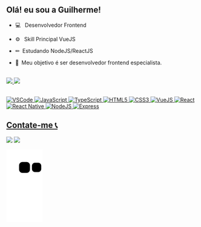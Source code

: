 ## Olá! eu sou a Guilherme! 

- <p>💻 &ensp;Desenvolvedor Frontend</p>
- <p>⚙ &ensp;Skill Principal VueJS</p>
- <p>✏&ensp;Estudando NodeJS/ReactJS</p>
- <p>🏹&ensp;Meu objetivo é ser desenvolvedor frontend especialista.</p>

<br/>
 <div>
  <a href="https://github.com/GuiAlmeida">   
  <img height="180em" src="https://github-readme-stats.vercel.app/api?username=GuiAlmeida&show_icons=true&theme=tokyonight&include_all_commits=true&count_private=true"/>
  <img height="180em" src="https://github-readme-stats.vercel.app/api/top-langs/?username=GuiAlmeida&layout=compact&langs_count=16&theme=tokyonight"/>
</div>
<br/>

 ![VSCode](https://img.shields.io/badge/Visual_Studio_Code-0078D4?style=for-the-badge&logo=visual%20studio%20code&logoColor=white)
 ![JavaScript](https://img.shields.io/badge/JavaScript-F7DF1E?style=for-the-badge&logo=javascript&logoColor=black) ![TypeScript](	https://img.shields.io/badge/TypeScript-007ACC?style=for-the-badge&logo=typescript&logoColor=white)
![HTML5](https://img.shields.io/badge/HTML5-E34F26?style=for-the-badge&logo=html5&logoColor=white) ![CSS3](https://img.shields.io/badge/CSS3-1572B6?style=for-the-badge&logo=css3&logoColor=white)
 ![VueJS](https://img.shields.io/badge/Vue.js-35495E?style=for-the-badge&logo=vue.js&logoColor=4FC08D)
 ![React](https://img.shields.io/badge/React-20232A?style=for-the-badge&logo=react&logoColor=61DAFB) ![React Native](https://img.shields.io/badge/React_Native-20232A?style=for-the-badge&logo=react&logoColor=61DAFB)
![NodeJS](https://img.shields.io/badge/Node.js-43853D?style=for-the-badge&logo=node-dot-js&logoColor=white) ![Express](https://img.shields.io/badge/Express.js-000000?style=for-the-badge&logo=express&logoColor=white)
  
  ##
 
  ## Contate-me 📞
 
<div> 
 
  <a href = "mailto:guilhalmeida2@gmail.com"><img src="https://img.shields.io/badge/-Gmail-%23333?style=for-the-badge&logo=gmail&logoColor=white" target="_blank"></a>
  <a href="https://www.linkedin.com/in/guilhalmeida" target="_blank"><img src="https://img.shields.io/badge/-LinkedIn-%230077B5?style=for-the-badge&logo=linkedin&logoColor=white" target="_blank"></a> 
 
  ![Snake animation](https://github.com/rafaballerini/rafaballerini/blob/output/github-contribution-grid-snake.svg)
 
</div>
